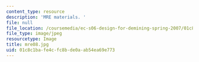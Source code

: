 ```yaml
---
content_type: resource
description: 'MRE materials. '
file: null
file_location: /coursemedia/ec-s06-design-for-demining-spring-2007/01c8c1bafe4cfc8bde0aab54ea69e773_mre08.jpg
file_type: image/jpeg
resourcetype: Image
title: mre08.jpg
uid: 01c8c1ba-fe4c-fc8b-de0a-ab54ea69e773
---
```

